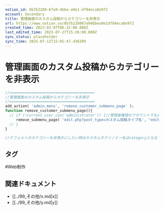 ```yaml
---
notion_id: 8b7b2280-67a9-4bbe-a9e1-df94eca8e972
account: Secondary
title: 管理画面のカスタム投稿からカテゴリーを非表示
url: https://www.notion.so/8b7b228067a94bbea9e1df94eca8e972
created_time: 2023-03-07T06:22:00.000Z
last_edited_time: 2023-07-27T15:26:00.000Z
sync_status: placeholder
sync_time: 2025-07-12T15:01:47.436209
---
```

# 管理画面のカスタム投稿からカテゴリーを非表示

```php
//=======================================
//管理画面のカスタム投稿からカテゴリーを非表示
//=======================================
add_action( 'admin_menu', 'remove_customer_submenu_page' );
function remove_customer_submenu_page(){
  // if (!current_user_can('administrator')) {//管理者権限のアカウントでも非表示にする条件
     remove_submenu_page( 'edit.php?post_type=カスタム投稿タイプ名', "edit-tags.php?taxonomy=カスタムタクソノミー名&amp;post_type=カスタム投稿タイプ名");
  // }
}

//デフォルトのカテゴリーを非表示にしたい時はカスタムタクソノミー名はcategoryとなる

```

## タグ

#Web制作 

## 関連ドキュメント

- [[../99_その他/x.md|x]]
- [[../99_その他/y.md|y]]

